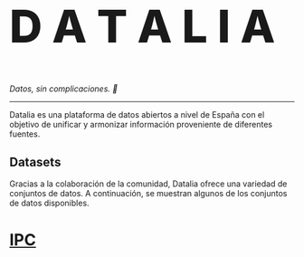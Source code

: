<p>
  <h1 style="font-size:80px; font-weight: 800;">D A T A L I A</h1>
  <em align="center">Datos, sin complicaciones. 💃</em>
</p>

---

Datalia es una plataforma de datos abiertos a nivel de España con el objetivo de unificar y armonizar información proveniente de diferentes fuentes.

## Datasets

Gracias a la colaboración de la comunidad, Datalia ofrece una variedad de conjuntos de datos. A continuación, se muestran algunos de los conjuntos de datos disponibles.

<div class="grid grid-cols-4">
  <div class="card">
  <a href="/datasets/ipc">
    <h1>IPC</h1>
  </a>
  </div>
  <div class="card"><h1></h1></div>
  <div class="card"><h1></h1></div>
  <div class="card"><h1></h1></div>
</div>
